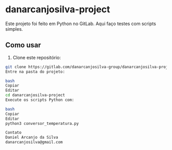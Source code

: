 # danarcanjosilva-project

Este projeto foi feito em Python no GitLab. Aqui faço testes com scripts simples.

## Como usar

1. Clone este repositório:
```bash
git clone https://gitlab.com/danarcanjosilva-group/danarcanjosilva-project.git
Entre na pasta do projeto:

bash
Copiar
Editar
cd danarcanjosilva-project
Execute os scripts Python com:

bash
Copiar
Editar
python3 conversor_temperatura.py

Contato
Daniel Arcanjo da Silva
danarcanjosilva@gmail.com
